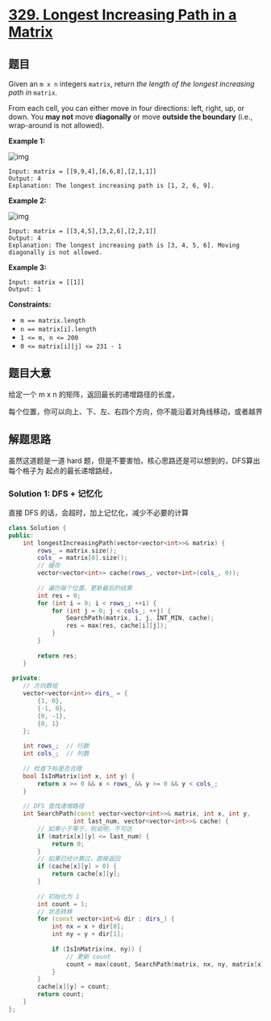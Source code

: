 # [329. Longest Increasing Path in a Matrix](https://leetcode.com/problems/longest-increasing-path-in-a-matrix/)

## 题目

Given an `m x n` integers `matrix`, return *the length of the longest increasing path in* `matrix`.

From each cell, you can either move in four directions: left, right, up, or down. You **may not** move **diagonally** or move **outside the boundary** (i.e., wrap-around is not allowed).

 

**Example 1:**

![img](https://assets.leetcode.com/uploads/2021/01/05/grid1.jpg)

```
Input: matrix = [[9,9,4],[6,6,8],[2,1,1]]
Output: 4
Explanation: The longest increasing path is [1, 2, 6, 9].
```

**Example 2:**

![img](https://assets.leetcode.com/uploads/2021/01/27/tmp-grid.jpg)

```
Input: matrix = [[3,4,5],[3,2,6],[2,2,1]]
Output: 4
Explanation: The longest increasing path is [3, 4, 5, 6]. Moving diagonally is not allowed.
```

**Example 3:**

```
Input: matrix = [[1]]
Output: 1
```

 

**Constraints:**

- `m == matrix.length`
- `n == matrix[i].length`
- `1 <= m, n <= 200`
- `0 <= matrix[i][j] <= 231 - 1`

## 题目大意

给定一个 m x n 的矩阵，返回最长的递增路径的长度，

每个位置，你可以向上、下、左、右四个方向，你不能沿着对角线移动，或者越界

## 解题思路

虽然这道题是一道 hard 题，但是不要害怕，核心思路还是可以想到的，DFS算出每个格子为 起点的最长递增路经，

### Solution 1: DFS + 记忆化

直接 DFS 的话，会超时，加上记忆化，减少不必要的计算

````c++
class Solution {
public:
    int longestIncreasingPath(vector<vector<int>>& matrix) {
        rows_ = matrix.size();
        cols_ = matrix[0].size();
        // 缓存
        vector<vector<int>> cache(rows_, vector<int>(cols_, 0));
        
        // 遍历每个位置，更新最后的结果
        int res = 0;
        for (int i = 0; i < rows_; ++i) {
            for (int j = 0; j < cols_; ++j) {
                SearchPath(matrix, i, j, INT_MIN, cache);
                res = max(res, cache[i][j]);
            }
        }
        
        return res;
    }
    
 private:
    // 方向数组
    vector<vector<int>> dirs_ = {
        {1, 0},
        {-1, 0},
        {0, -1},
        {0, 1}
    };
    
    int rows_;  // 行数
    int cols_;  // 列数
    
    // 检查下标是否合理
    bool IsInMatrix(int x, int y) {
        return x >= 0 && x < rows_ && y >= 0 && y < cols_;
    }
    
    // DFS 查找递增路径
    int SearchPath(const vector<vector<int>>& matrix, int x, int y,
                  int last_num, vector<vector<int>>& cache) {
        // 如果小于等于，则说明，不可达
        if (matrix[x][y] <= last_num) {
            return 0;
        }
        // 如果已经计算过，直接返回
        if (cache[x][y] > 0) {
            return cache[x][y];
        }
        
        // 初始化为 1
        int count = 1;
        // 状态转移
        for (const vector<int>& dir : dirs_) {
            int nx = x + dir[0];
            int ny = y + dir[1];
            
            if (IsInMatrix(nx, ny)) {
                // 更新 count
                count = max(count, SearchPath(matrix, nx, ny, matrix[x][y], cache) + 1);
            }
        }
        cache[x][y] = count;
        return count;
    }
};
````

